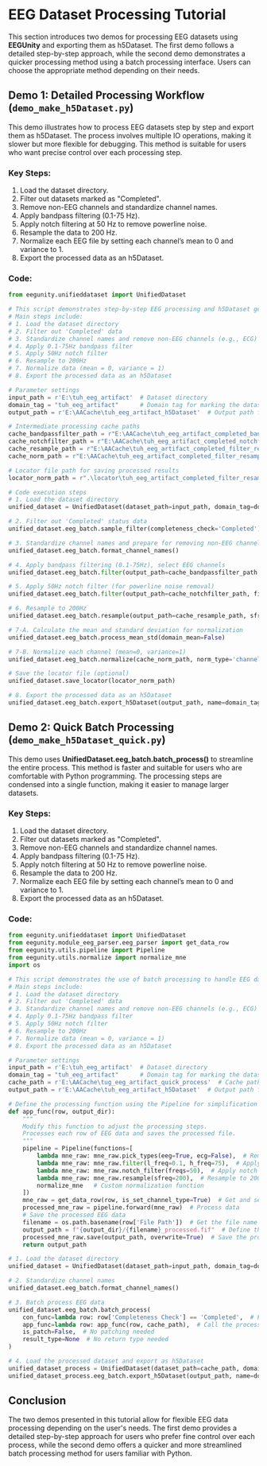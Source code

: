 
# EEG Dataset Processing Tutorial

This section introduces two demos for processing EEG datasets using **EEGUnity** and exporting them as h5Dataset. The first demo follows a detailed step-by-step approach, while the second demo demonstrates a quicker processing method using a batch processing interface. Users can choose the appropriate method depending on their needs.

## Demo 1: Detailed Processing Workflow (`demo_make_h5Dataset.py`)

This demo illustrates how to process EEG datasets step by step and export them as h5Dataset. The process involves multiple IO operations, making it slower but more flexible for debugging. This method is suitable for users who want precise control over each processing step.

### Key Steps:
1. Load the dataset directory.
2. Filter out datasets marked as "Completed".
3. Remove non-EEG channels and standardize channel names.
4. Apply bandpass filtering (0.1-75 Hz).
5. Apply notch filtering at 50 Hz to remove powerline noise.
6. Resample the data to 200 Hz.
7. Normalize each EEG file by setting each channel’s mean to 0 and variance to 1.
8. Export the processed data as an h5Dataset.

### Code:
```python
from eegunity.unifieddataset import UnifiedDataset

# This script demonstrates step-by-step EEG processing and h5Dataset generation using EEGUnity.
# Main steps include:
# 1. Load the dataset directory
# 2. Filter out 'Completed' data
# 3. Standardize channel names and remove non-EEG channels (e.g., ECG)
# 4. Apply 0.1-75Hz bandpass filter
# 5. Apply 50Hz notch filter
# 6. Resample to 200Hz
# 7. Normalize data (mean = 0, variance = 1)
# 8. Export the processed data as an h5Dataset

# Parameter settings
input_path = r'E:\tuh_eeg_artifact'  # Dataset directory
domain_tag = "tuh_eeg_artifact"      # Domain tag for marking the dataset
output_path = r'E:\AACache\tuh_eeg_artifact_h5Dataset'  # Output path for the h5Dataset

# Intermediate processing cache paths
cache_bandpassfilter_path = r"E:\AACache\tuh_eeg_artifact_completed_bandpassfilter"
cache_notchfilter_path = r"E:\AACache\tuh_eeg_artifact_completed_notchfilter"
cache_resample_path = r"E:\AACache\tuh_eeg_artifact_completed_filter_resample200"
cache_norm_path = r"E:\AACache\tuh_eeg_artifact_completed_filter_resample200_norm"

# Locator file path for saving processed results
locator_norm_path = r".\locator\tuh_eeg_artifact_completed_filter_resample200_norm.csv"

# Code execution steps
# 1. Load the dataset directory
unified_dataset = UnifiedDataset(dataset_path=input_path, domain_tag=domain_tag)

# 2. Filter out 'Completed' status data
unified_dataset.eeg_batch.sample_filter(completeness_check='Completed')

# 3. Standardize channel names and prepare for removing non-EEG channels
unified_dataset.eeg_batch.format_channel_names()

# 4. Apply bandpass filtering (0.1-75Hz), select EEG channels
unified_dataset.eeg_batch.filter(output_path=cache_bandpassfilter_path, filter_type='bandpass', l_freq=0.1, h_freq=75, is_set_channel_type=True, pick_types={'eeg': True})

# 5. Apply 50Hz notch filter (for powerline noise removal)
unified_dataset.eeg_batch.filter(output_path=cache_notchfilter_path, filter_type='notch', notch_freq=50)

# 6. Resample to 200Hz
unified_dataset.eeg_batch.resample(output_path=cache_resample_path, sfreq=200)

# 7-A. Calculate the mean and standard deviation for normalization
unified_dataset.eeg_batch.process_mean_std(domain_mean=False)

# 7-B. Normalize each channel (mean=0, variance=1)
unified_dataset.eeg_batch.normalize(cache_norm_path, norm_type='channel-wise')

# Save the locator file (optional)
unified_dataset.save_locator(locator_norm_path)

# 8. Export the processed data as an h5Dataset
unified_dataset.eeg_batch.export_h5Dataset(output_path, name=domain_tag, verbose=True)
```

## Demo 2: Quick Batch Processing (`demo_make_h5Dataset_quick.py`)

This demo uses **UnifiedDataset.eeg_batch.batch_process()** to streamline the entire process. This method is faster and suitable for users who are comfortable with Python programming. The processing steps are condensed into a single function, making it easier to manage larger datasets.

### Key Steps:
1. Load the dataset directory.
2. Filter out datasets marked as "Completed".
3. Remove non-EEG channels and standardize channel names.
4. Apply bandpass filtering (0.1-75 Hz).
5. Apply notch filtering at 50 Hz to remove powerline noise.
6. Resample the data to 200 Hz.
7. Normalize each EEG file by setting each channel’s mean to 0 and variance to 1.
8. Export the processed data as an h5Dataset.

### Code:
```python
from eegunity.unifieddataset import UnifiedDataset
from eegunity.module_eeg_parser.eeg_parser import get_data_row
from eegunity.utils.pipeline import Pipeline
from eegunity.utils.normalize import normalize_mne
import os

# This script demonstrates the use of batch processing to handle EEG datasets efficiently.
# Main steps include:
# 1. Load the dataset directory
# 2. Filter out 'Completed' data
# 3. Standardize channel names and remove non-EEG channels (e.g., ECG)
# 4. Apply 0.1-75Hz bandpass filter
# 5. Apply 50Hz notch filter
# 6. Resample to 200Hz
# 7. Normalize data (mean = 0, variance = 1)
# 8. Export the processed data as an h5Dataset

# Parameter settings
input_path = r'E:\tuh_eeg_artifact'  # Dataset directory
domain_tag = "tuh_eeg_artifact"      # Domain tag for marking the dataset
cache_path = r'E:\AACache\tug_eeg_artifact_quick_process'  # Cache path for batch processing
output_path = r'E:\AACache\tuh_eeg_artifact_h5Dataset'  # Output path for h5Dataset

# Define the processing function using the Pipeline for simplification
def app_func(row, output_dir):
    """
    Modify this function to adjust the processing steps.
    Processes each row of EEG data and saves the processed file.
    """
    pipeline = Pipeline(functions=[
        lambda mne_raw: mne_raw.pick_types(eeg=True, ecg=False),  # Remove non-EEG channels
        lambda mne_raw: mne_raw.filter(l_freq=0.1, h_freq=75),  # Apply bandpass filter (0.1-75 Hz)
        lambda mne_raw: mne_raw.notch_filter(freqs=50),  # Apply notch filter (50 Hz)
        lambda mne_raw: mne_raw.resample(sfreq=200),  # Resample to 200 Hz
        normalize_mne   # Custom normalization function
    ])
    mne_raw = get_data_row(row, is_set_channel_type=True)  # Get and set channel types
    processed_mne_raw = pipeline.forward(mne_raw)  # Process data
    # Save the processed EEG data
    filename = os.path.basename(row['File Path'])  # Get the file name
    output_path = f"{output_dir}/{filename}_processed.fif"  # Define the output path
    processed_mne_raw.save(output_path, overwrite=True)  # Save the processed file
    return output_path

# 1. Load the dataset directory
unified_dataset = UnifiedDataset(dataset_path=input_path, domain_tag=domain_tag)

# 2. Standardize channel names
unified_dataset.eeg_batch.format_channel_names()

# 3. Batch process EEG data
unified_dataset.eeg_batch.batch_process(
    con_func=lambda row: row['Completeness Check'] == 'Completed',  # Filter out 'Completed' data
    app_func=lambda row: app_func(row, cache_path),  # Call the processing function and set output directory
    is_patch=False,  # No patching needed
    result_type=None  # No return type needed
)

# 4. Load the processed dataset and export as h5Dataset
unified_dataset_process = UnifiedDataset(dataset_path=cache_path, domain_tag=domain_tag)
unified_dataset_process.eeg_batch.export_h5Dataset(output_path, name=domain_tag, verbose=True)
```

## Conclusion
The two demos presented in this tutorial allow for flexible EEG data processing depending on the user's needs. The first demo provides a detailed step-by-step approach for users who prefer fine control over each process, while the second demo offers a quicker and more streamlined batch processing method for users familiar with Python.
